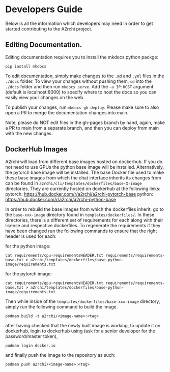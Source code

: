 # Developers Guide

Below is all the information which developers may need in order to get started contributing to the A2rchi project.

## Editing Documentation.

Editing documentation requires you to install the mkdocs python packge:
```
pip install mkdocs
```
To edit documentation, simply make changes to the `.md` and `.yml` files in the `./docs` folder. To view your changes without pushing them, `cd` into the `./docs` folder and then run `mkdocs serve`. Add the `-a IP:HOST` argument (default is localhost:8000) to specify where to host the docs so you can easily view your changes on the web.

To publish your changes, run `mkdocs gh-deploy`. Please make sure to also open a PR to merge the documentation changes into main.

Note, please do NOT edit files in the gh-pages branch by hand, again, make a PR to main from a separate branch, and then you can deploy from main with the new changes.

## DockerHub Images

A2rchi will load from different base images hosted on dockerhub. If you do not need to use GPUs the python base image will be installed. Alternatively, the pytorch base image will be installed. 
The base Docker file used to make these base images from which the chat interface inherits its changes from can be found in `a2rchi/cli/templates/dockerfiles/base-X-image` directories.
They are currently hosted on dockerhub at the following links: 
pytorch: https://hub.docker.com/r/a2rchi/a2rchi-pytorch-base
python: https://hub.docker.com/r/a2rchi/a2rchi-python-base

In order to rebuild the base images from which the dockerfiles inherit, go to the `base-xxx-image` directory found in `templates/dockerfiles/`.
In these directories, there is a different set of requirements for each along with their license and respective dockerfiles.
To regenerate the requirements if they have been changed run the following commands to ensure that the right header is used for each: 

for the python image:
```
cat requirements/cpu-requirementsHEADER.txt requirements/requirements-base.txt > a2rchi/templates/dockerfiles/base-python-image/requirements.txt
```
for the pytorch image:
```
cat requirements/gpu-requirementsHEADER.txt requirements/requirements-base.txt > a2rchi/templates/dockerfiles/base-python-image/requirements.txt
```

Then while inside of the `templates/dockerfiles/base-xxx-image` directory, simply run the following command to build the image.  

```
podman build -t a2rchi/<image-name>:<tag> . 
```

after having checked that the newly built image is working, to update it on dockerhub, login to dockerhub using (ask for a senior developer for the password/master token),

```
podman login docker.io 
```

and finally push the image to the repository as such: 

```
podman push a2rchi/<image-name>:<tag> 
```


